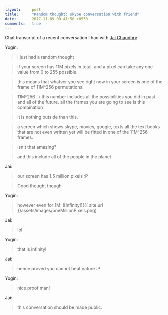 ```yaml
---
layout:     post
title:      "Random thought: skype conversation with friend"
date:       2017-11-09 00:41:58 +0530
comments:   true
---
```

Chat transcript of a recent conversation I had with [Jai Chaudhry](https://twitter.com/JaiChaudhry)

Yogin:
> i just had a random thought

> if your screen has 11M pixels in total. and a pixel can take any one value from 0 to 255 possible.

> this means that whatver you see right now in your screen is one of the frame of 11M^256 permutations.

> 11M^256  -> this number includes all the possibilities you did in past and all of the future. all the frames you are going to see is this combination

> it is nothing outside than this.

> a screen which shows skype, movies, google, texts all the text books that are not even written yet will be fitted in one of the 11M^256 frames.

> isn't that amazing?

>and this include all of the people in the planet

Jai:
> our screen has 1.5 million pixels :P

> Good thought though

Yogin:
> however even for 1M:
![Infinity!]({{ site.url }}assets/images/oneMillionPixels.png)

Jai:
> lol

Yogin:
> that is infinity!

Jai:
> hence proved you cannot beat nature :P

Yogin:
> nice proof man!

Jai:
> this conversation should be made public.
